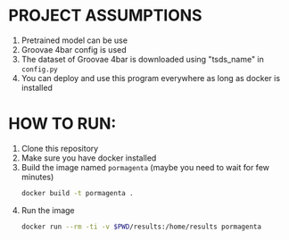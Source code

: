 # PROJECT ASSUMPTIONS
1. Pretrained model can be use
1. Groovae 4bar config is used
1. The dataset of Groovae 4bar is downloaded using "tsds_name" in `config.py` 
1. You can deploy and use this program everywhere as long as docker is installed

# HOW TO RUN:
1. Clone this repository
1. Make sure you have docker installed
1. Build the image named `pormagenta`  (maybe you need to wait for few minutes)
    ```bash
    docker build -t pormagenta . 
    ```
1. Run the image
    ```bash
    docker run --rm -ti -v $PWD/results:/home/results pormagenta
    ```